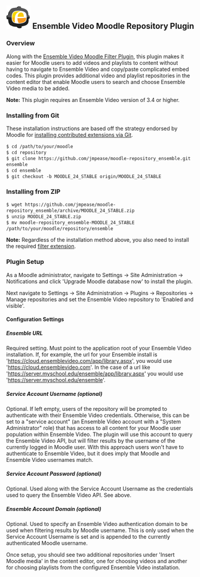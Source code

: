 ## ![Ensemble Video logo](ext_chooser/css/images/logo.png) Ensemble Video Moodle Repository Plugin

### Overview

Along with the [Ensemble Video Moodle Filter Plugin](https://github.com/jmpease/moodle-filter_ensemble), this plugin
makes it easier for Moodle users to add videos and playlists to content without
having to navigate to Ensemble Video and copy/paste complicated embed codes.  This
plugin provides additional video and playlist repositories in the content editor that enable
Moodle users to search and choose Ensemble Video media to be added.

**Note:** This plugin requires an Ensemble Video version of 3.4 or higher.

### Installing from Git

These installation instructions are based off the strategy endorsed by Moodle
for [installing contributed extensions via Git](http://docs.moodle.org/24/en/Git_for_Administrators#Installing_a_contributed_extension_from_its_Git_repository).

    $ cd /path/to/your/moodle
    $ cd repository
    $ git clone https://github.com/jmpease/moodle-repository_ensemble.git ensemble
    $ cd ensemble
    $ git checkout -b MOODLE_24_STABLE origin/MOODLE_24_STABLE


### Installing from ZIP

    $ wget https://github.com/jmpease/moodle-repository_ensemble/archive/MOODLE_24_STABLE.zip
    $ unzip MOODLE_24_STABLE.zip
    $ mv moodle-repository_ensemble-MOODLE_24_STABLE /path/to/your/moodle/repository/ensemble


**Note:** Regardless of the installation method above, you also need to install the required [filter extension](https://github.com/jmpease/moodle-filter_ensemble).


### Plugin Setup

As a Moodle administrator, navigate to Settings -> Site Administration -> Notifications
and click 'Upgrade Moodle database now' to install the plugin.

Next navigate to Settings -> Site Administration -> Plugins -> Repositories -> Manage repositories
and set the Ensemble Video repository to 'Enabled and visible'.

#### Configuration Settings

##### Ensemble URL
Required setting.  Must point to the application root of your Ensemble Video
installation.  If, for example, the url for your Ensemble install is
'https://cloud.ensemblevideo.com/app/library.aspx', you would use
'https://cloud.ensemblevideo.com'.  In the case of a url like
'https://server.myschool.edu/ensemble/app/library.aspx' you would use
'https://server.myschool.edu/ensemble'.

##### Service Account Username (optional)

Optional.  If left empty, users of the repository will be prompted to
authenticate with their Ensemble Video credentials. Otherwise, this can be set
to a "service account" (an Ensemble Video account with a "System Administrator"
role) that has access to all content for your Moodle user population within
Ensemble Video.  The plugin will use this account to query the Ensemble Video
API, but will filter results by the username of the currently logged in Moodle
user.  With this approach users won't have to authenticate to Ensemble Video,
but it does imply that Moodle and Ensemble Video usernames match.

##### Service Account Password (optional)

Optional.  Used along with the Service Account Username as the credentials used
to query the Ensemble Video API.  See above.

##### Ensemble Account Domain (optional)

Optional.  Used to specify an Ensemble Video authentication domain to be used
when filtering results by Moodle username.  This is only used when the Service
Account Username is set and is appended to the currently authenticated Moodle
username.


Once setup, you should see two additional repositories under 'Insert Moodle media' in the
content editor, one for choosing videos and another for choosing playlists from the
configured Ensemble Video installation.
